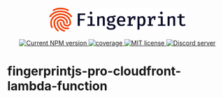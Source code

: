 <p align="center">
  <a href="https://fingerprint.com">
    <picture>
     <source media="(prefers-color-scheme: dark)" srcset="assets/logo_light.svg" />
     <source media="(prefers-color-scheme: light)" srcset="assets/logo_dark.svg" />
     <img src="assets/logo_dark.svg" alt="Fingerprint logo" width="312px" />
   </picture>
  </a>
<p align="center">
<a href="https://github.com/fingerprintjs/fingerprintjs-pro-cloudfront-lambda-function">
  <img src="https://img.shields.io/github/v/release/fingerprintjs/fingerprintjs-pro-cloudfront-lambda-function" alt="Current NPM version">
</a>
<a href="https://fingerprintjs.github.io/fingerprintjs-pro-cloudfront-lambda-function">
  <img src="https://fingerprintjs.github.io/fingerprintjs-pro-cloudfront-lambda-function/badges.svg" alt="coverage">
</a>
<a href="https://opensource.org/licenses/MIT">
  <img src="https://img.shields.io/:license-mit-blue.svg" alt="MIT license">
</a>
<a href="https://discord.gg/39EpE2neBg">
  <img src="https://img.shields.io/discord/852099967190433792?style=logo&label=Discord&logo=Discord&logoColor=white" alt="Discord server">
</a>

# fingerprintjs-pro-cloudfront-lambda-function
